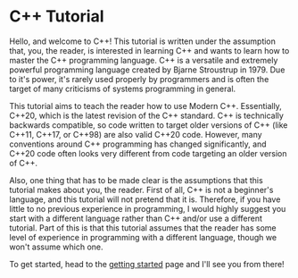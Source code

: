 # C++ Tutorial

Hello, and welcome to C++! This tutorial is written under the assumption that, you, the reader, is interested in learning C++ and wants to learn how to master the C++ programming language. C++ is a versatile and extremely powerful programming language created by Bjarne Stroustrup in 1979. Due to it's power, it's rarely used properly by programmers and is often the target of many criticisms of systems programming in general.

This tutorial aims to teach the reader how to use Modern C++. Essentially, C++20, which is the latest revision of the C++ standard. C++ is technically backwards compatible, so code written to target older versions of C++ (like C++11, C++17, or C++98) are also valid C++20 code. However, many conventions around C++ programming has changed significantly, and C++20 code often looks very different from code targeting an older version of C++.

Also, one thing that has to be made clear is the assumptions that this tutorial makes about you, the reader. First of all, C++ is not a beginner's language, and this tutorial will not pretend that it is. Therefore, if you have little to no previous experience in programming, I would highly suggest you start with a different language rather than C++ and/or use a different tutorial. Part of this is that this tutorial assumes that the reader has some level of experience in programming with a different language, though we won't assume which one.

To get started, head to the [getting started](Tutorial/01_GettingStarted.md) page and I'll see you from there!